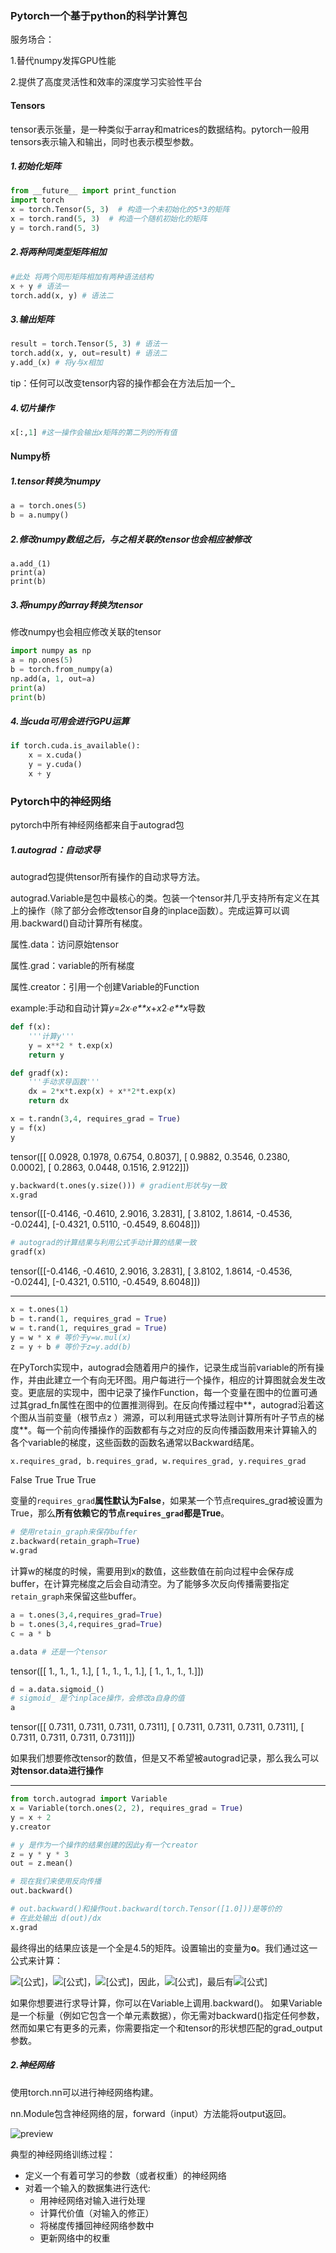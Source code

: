 

### **Pytorch一个基于python的科学计算包**

服务场合：

1.替代numpy发挥GPU性能

2.提供了高度灵活性和效率的深度学习实验性平台

#### Tensors

tensor表示张量，是一种类似于array和matrices的数据结构。pytorch一般用tensors表示输入和输出，同时也表示模型参数。

##### **1.初始化矩阵**

```python
from __future__ import print_function
import torch
x = torch.Tensor(5, 3)  # 构造一个未初始化的5*3的矩阵
x = torch.rand(5, 3)  # 构造一个随机初始化的矩阵
y = torch.rand(5, 3)
```

##### 2.将两种同类型矩阵相加

```python
#此处 将两个同形矩阵相加有两种语法结构
x + y # 语法一
torch.add(x, y) # 语法二

```

##### 3.输出矩阵

```python
result = torch.Tensor(5, 3) # 语法一
torch.add(x, y, out=result) # 语法二
y.add_(x) # 将y与x相加
```

tip：任何可以改变tensor内容的操作都会在方法后加一个_

##### 4.切片操作

```python
x[:,1] #这一操作会输出x矩阵的第二列的所有值
```

#### Numpy桥

##### 1.tensor转换为numpy

```python
a = torch.ones(5)
b = a.numpy()
```

##### 2.修改numpy数组之后，与之相关联的tensor也会相应被修改

```
a.add_(1)
print(a)
print(b)
```

##### 3.将numpy的array转换为tensor

修改numpy也会相应修改关联的tensor

```python
import numpy as np
a = np.ones(5)
b = torch.from_numpy(a)
np.add(a, 1, out=a)
print(a)
print(b)
```

##### 4.当cuda可用会进行GPU运算

```python
if torch.cuda.is_available():
    x = x.cuda()
    y = y.cuda()
    x + y
```

### Pytorch中的神经网络

pytorch中所有神经网络都来自于autograd包

##### 1.autograd：自动求导

autograd包提供tensor所有操作的自动求导方法。

autograd.Variable是包中最核心的类。包装一个tensor并几乎支持所有定义在其上的操作（除了部分会修改tensor自身的inplace函数）。完成运算可以调用.backward()自动计算所有梯度。



属性.data：访问原始tensor

属性.grad：variable的所有梯度

属性.creator：引用一个创建Variable的Function

example:手动和自动计算*y*=*2x*∙*e**x*+*x*2∙*e**x*导数

```python
def f(x):
    '''计算y'''
    y = x**2 * t.exp(x)
    return y

def gradf(x):
    '''手动求导函数'''
    dx = 2*x*t.exp(x) + x**2*t.exp(x)
    return dx


```

```python
x = t.randn(3,4, requires_grad = True)
y = f(x)
y
```

tensor([[ 0.0928,  0.1978,  0.6754,  0.8037],
        [ 0.9882,  0.3546,  0.2380,  0.0002],
        [ 0.2863,  0.0448,  0.1516,  2.9122]])

```python
y.backward(t.ones(y.size())) # gradient形状与y一致
x.grad
```

tensor([[-0.4146, -0.4610,  2.9016,  3.2831],
        [ 3.8102,  1.8614, -0.4536, -0.0244],
        [-0.4321,  0.5110, -0.4549,  8.6048]])

```python
# autograd的计算结果与利用公式手动计算的结果一致
gradf(x) 
```

tensor([[-0.4146, -0.4610,  2.9016,  3.2831],
        [ 3.8102,  1.8614, -0.4536, -0.0244],
        [-0.4321,  0.5110, -0.4549,  8.6048]])

------



```python
x = t.ones(1)
b = t.rand(1, requires_grad = True)
w = t.rand(1, requires_grad = True)
y = w * x # 等价于y=w.mul(x)
z = y + b # 等价于z=y.add(b)
```

在PyTorch实现中，autograd会随着用户的操作，记录生成当前variable的所有操作，并由此建立一个有向无环图。用户每进行一个操作，相应的计算图就会发生改变。更底层的实现中，图中记录了操作Function，每一个变量在图中的位置可通过其grad_fn属性在图中的位置推测得到。在反向传播过程中**，autograd沿着这个图从当前变量（根节点z ）溯源，可以利用链式求导法则计算所有叶子节点的梯度**。每一个前向传播操作的函数都有与之对应的反向传播函数用来计算输入的各个variable的梯度，这些函数的函数名通常以Backward结尾。

```python
x.requires_grad, b.requires_grad, w.requires_grad, y.requires_grad
```

False   True   True   True

变量的`requires_grad`**属性默认为False**，如果某一个节点requires_grad被设置为True，那么**所有依赖它的节点`requires_grad`都是True**。

```python
# 使用retain_graph来保存buffer
z.backward(retain_graph=True)
w.grad
```

计算w的梯度的时候，需要用到x的数值，这些数值在前向过程中会保存成buffer，在计算完梯度之后会自动清空。为了能够多次反向传播需要指定`retain_graph`来保留这些buffer。

```python
a = t.ones(3,4,requires_grad=True)
b = t.ones(3,4,requires_grad=True)
c = a * b

a.data # 还是一个tensor
```

tensor([[ 1.,  1.,  1.,  1.],
        [ 1.,  1.,  1.,  1.],
        [ 1.,  1.,  1.,  1.]])

```python
d = a.data.sigmoid_() 
# sigmoid_ 是个inplace操作，会修改a自身的值
a
```

tensor([[ 0.7311,  0.7311,  0.7311,  0.7311],
        [ 0.7311,  0.7311,  0.7311,  0.7311],
        [ 0.7311,  0.7311,  0.7311,  0.7311]])

如果我们想要修改tensor的数值，但是又不希望被autograd记录，那么我么可以**对tensor.data进行操作**

------

```python
from torch.autograd import Variable
x = Variable(torch.ones(2, 2), requires_grad = True)
y = x + 2
y.creator

# y 是作为一个操作的结果创建的因此y有一个creator 
z = y * y * 3
out = z.mean()

# 现在我们来使用反向传播
out.backward()

# out.backward()和操作out.backward(torch.Tensor([1.0]))是等价的
# 在此处输出 d(out)/dx
x.grad
```

最终得出的结果应该是一个全是4.5的矩阵。设置输出的变量为**o**。我们通过这一公式来计算：

![[公式]](https://www.zhihu.com/equation?tex=o+%3D+%5Cfrac%7B1%7D%7B4%7D%5Csum_i+z_i)，![[公式]](https://www.zhihu.com/equation?tex=z_i+%3D+3%28x_i%2B2%29%5E2)，![[公式]](https://www.zhihu.com/equation?tex=z_i%5Cbigr%5Crvert_%7Bx_i%3D1%7D+%3D+27)，因此，![[公式]](https://www.zhihu.com/equation?tex=%5Cfrac%7B%5Cpartial+o%7D%7B%5Cpartial+x_i%7D+%3D+%5Cfrac%7B3%7D%7B2%7D%28x_i%2B2%29)，最后有![[公式]](https://www.zhihu.com/equation?tex=%5Cfrac%7B%5Cpartial+o%7D%7B%5Cpartial+x_i%7D%5Cbigr%5Crvert_%7Bx_i%3D1%7D+%3D+%5Cfrac%7B9%7D%7B2%7D+%3D+4.5)



如果你想要进行求导计算，你可以在Variable上调用.backward()。 如果Variable是一个标量（例如它包含一个单元素数据），你无需对backward()指定任何参数，然而如果它有更多的元素，你需要指定一个和tensor的形状想匹配的grad_output参数。

##### 2.神经网络

使用torch.nn可以进行神经网络构建。

nn.Module包含神经网络的层，forward（input）方法能将output返回。

![preview](6.assets/v2-06a914f4ee93f25c0d6c924df9b4b4cb_r.jpg)

典型的神经网络训练过程：

- 定义一个有着可学习的参数（或者权重）的神经网络
- 对着一个输入的数据集进行迭代:
  - 用神经网络对输入进行处理
  - 计算代价值（对输入的修正）
  - 将梯度传播回神经网络参数中
  - 更新网络中的权重

